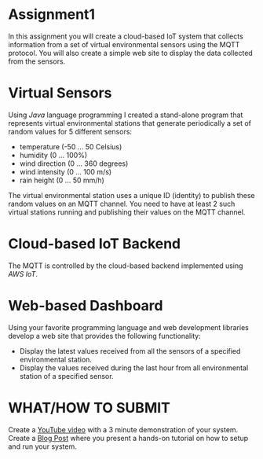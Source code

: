 # Assignment1
In this assignment you will create a cloud-based IoT system that collects information from a set of virtual environmental sensors using the MQTT protocol. You will also create a simple web site to display the data collected from the sensors.

# Virtual Sensors
Using *Java* language programming I created a stand-alone program that represents virtual environmental stations that generate periodically a set of random values for 5 different sensors:

- temperature (-50 ... 50 Celsius)
- humidity (0 ... 100%)
- wind direction (0 ... 360 degrees)
- wind intensity (0 ... 100 m/s)
- rain height (0 ... 50 mm/h)

The virtual environmental station uses a unique ID (identity) to publish these random values on an MQTT channel. You need to have at least 2 such virtual stations running and publishing their values on the MQTT channel.

# Cloud-based IoT Backend
The MQTT is controlled by the cloud-based backend implemented using *AWS IoT*.

# Web-based Dashboard
Using your favorite programming language and web development libraries develop a web site that provides the following functionality:

- Display the latest values received from all the sensors of a specified environmental station.
- Display the values received during the last hour from all environmental station of a specified sensor.

# WHAT/HOW TO SUBMIT
Create a [YouTube video](http://google.com) with a 3 minute demonstration of your system.
Create a [Blog Post](http://google.com) where you present a hands-on tutorial on how to setup and run your system.
